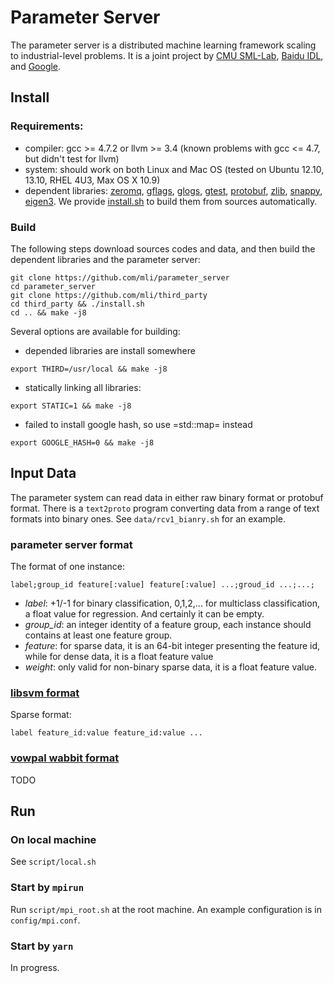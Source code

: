 # Parameter Server

The parameter server is a distributed machine learning framework scaling to
industrial-level problems. It is a joint project by
[CMU SML-Lab](http://sml-lab.com), [Baidu IDL](http://idl.baidu.com/en/), and [Google](http://research.google.com).

## Install

### Requirements:
- compiler: gcc >= 4.7.2 or llvm >= 3.4 (known problems with gcc <= 4.7, but
  didn't test for llvm)
- system: should work on both Linux and Mac OS (tested on Ubuntu 12.10, 13.10,
  RHEL 4U3, Max OS X 10.9)
- dependent libraries: [zeromq](http://zeromq.org/),
  [gflags](https://code.google.com/p/gflags/),
  [glogs](https://code.google.com/p/google-glog/),
  [gtest](https://code.google.com/p/googletest/),
  [protobuf](https://code.google.com/p/protobuf/), [zlib](), [snappy](),
  [eigen3](). We provide
  [install.sh](https://github.com/mli/parameter_server_third_party) to build
  them from sources automatically.

### Build
The following steps download sources codes and data, and then build the
dependent libraries and the parameter server:

```
git clone https://github.com/mli/parameter_server
cd parameter_server
git clone https://github.com/mli/third_party
cd third_party && ./install.sh
cd .. && make -j8
```

Several options are available for building:

- depended libraries are install somewhere
```
export THIRD=/usr/local && make -j8
```

- statically linking all libraries:
```
export STATIC=1 && make -j8
```

- failed to install google hash, so use =std::map= instead
```
export GOOGLE_HASH=0 && make -j8
```

## Input Data

The parameter system can read data in either raw binary format or protobuf
format. There is a `text2proto` program converting data from a range of text
formats into binary ones. See `data/rcv1_bianry.sh` for an example.

### parameter server format

The format of one instance:

```
label;group_id feature[:value] feature[:value] ...;groud_id ...;...;
```

- *label*: +1/-1 for binary classification, 0,1,2,... for multiclass
classification, a float value for regression. And certainly it can be empty.
- *group_id*: an integer identity of a feature group, each instance should
contains at least one feature group.
- *feature*: for sparse data, it is an 64-bit integer presenting the feature id,
while for dense data, it is a float feature value
- *weight*: only valid for non-binary sparse data, it is a float feature
value.

### [libsvm format](http://www.csie.ntu.edu.tw/~cjlin/libsvm/)

Sparse format:

```
label feature_id:value feature_id:value ...
```

<!-- ### adfea -->
<!-- Sparse binary format: -->

<!-- ``` -->
<!-- label feature_id:groud_id feature_id:grou_id ... -->
<!-- ``` -->

### [vowpal wabbit format](https://github.com/JohnLangford/vowpal_wabbit/wiki/Input-format)

TODO

## Run

### On local machine

See `script/local.sh`

### Start by `mpirun`

Run `script/mpi_root.sh` at the root machine. An example configuration is in `config/mpi.conf`.

### Start by `yarn`

In progress.
